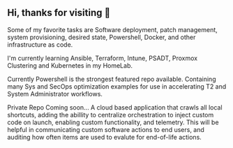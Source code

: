 ## Hi, thanks for visiting 👋


Some of my favorite tasks are Software deployment, patch management, system provisioning, desired state, Powershell, Docker, and other infrastructure as code.

I'm currently learning Ansible, Terraform, Intune, PSADT, Proxmox Clustering and Kubernetes in my HomeLab.


Currently Powershell is the strongest featured repo available.  Containing many Sys and SecOps optimization examples for use in accelerating T2 and System Administrator workflows.


Private Repo Coming soon... A cloud based application that crawls all local shortcuts, adding the abillity to centralize orchestration to inject custom code on launch, enabling custom functionality, and telemetry.
  This will be helpful in communicating custom software actions to end users, and auditing how often items are used to evalute for end-of-life actions.

<!--
**gsxryan/gsxryan** is a ✨ _special_ ✨ repository because its `README.md` (this file) appears on your GitHub profile.

Here are some ideas to get you started:

- 🔭 I’m currently working on ...
- 🌱 I’m currently learning ...
- 👯 I’m looking to collaborate on ...
- 🤔 I’m looking for help with ...
- 💬 Ask me about ...
- 📫 How to reach me: ...
- 😄 Pronouns: ...
- ⚡ Fun fact: ...
-->
